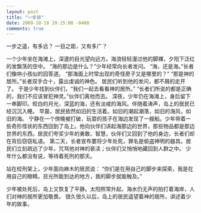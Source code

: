 ```yaml
---
layout: post
title: "一步目"
date: 2009-10-18 20:15:00 -0400
comments: true
---
```

一步之遥，有多远？
一目之距，又有多广？

一个少年坐在海滩上，深邃的目光望向远方。海浪轻轻漫过他的脚裸，夕阳下泛红的发飘荡的空中。
“海的那边是什么？”少年经常向长者发问。
“海，还是海。”长者们像哄小孩似的回答道。
“那海面上时常出现的奇怪房子又是哪里的？”
“那是神的居所。”长者双手合十，露出虔诚的神色。
居民们听到他的发问，都不屑的走开了。
于是少年找到伙伴们，“我们一起去看看神的居所。”
“长者们所说的都是正确的，我们不应该冒犯神灵。”伙伴们离他而去。
深夜，少年仍在海滩上，身后留下一串脚印。皎白的月光，深蓝的海，还有淡咸的海风。伴随着涛声，岛上的居民已经沉沉入睡。
早晨，居民依然如旧的生活着。如旧的潮起潮落，如旧的海风，如旧的海。
宁静在一个傍晚被打破，玩耍的孩子在海边发现了一艘船。少年带着一些奇形怪状的东西回到了岛上。他向伙伴们讲起海那边的世界，那些物品都是那边世界的东西。居民们夸奖少年的勇敢、智慧，伙伴们又回到了他的身边，长者们却在背后窃窃私语。
第二天，长者宣布要将少年处死，罪名是偷盗神明的器具。居民们立刻疏远了少年，咒骂他对神的亵渎；伙伴们又悄悄地藏回到人群之中。
少年什么都没有说，等待着死刑的那天。

站在绞刑架上，少年面向麻木的居民说：
“你们是在用自己的脚步来探索，我是在用自己的眼睛。目光所能到达的地方，我的脚步就能触及。”

少年被处死后，岛上又恢复了平静。太阳照常升起，海水仍无声的拍打着海岸，人们对神的居所更加敬畏。
很久很久以后，岛上的居民遥望着神的居所，讲述着少年的故事。
